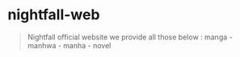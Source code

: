 # nightfall-web
> Nightfall official website 
we provide all those below :
manga - manhwa - manha - novel
